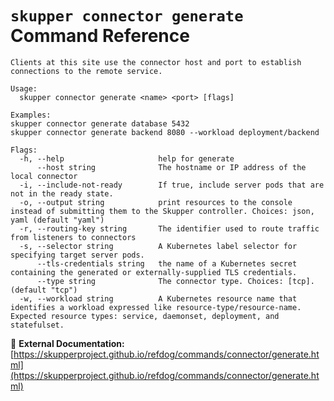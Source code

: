 # `skupper connector generate` Command Reference

```
Clients at this site use the connector host and port to establish connections to the remote service.

Usage:
  skupper connector generate <name> <port> [flags]

Examples:
skupper connector generate database 5432
skupper connector generate backend 8080 --workload deployment/backend

Flags:
  -h, --help                     help for generate
      --host string              The hostname or IP address of the local connector
  -i, --include-not-ready        If true, include server pods that are not in the ready state.
  -o, --output string            print resources to the console instead of submitting them to the Skupper controller. Choices: json, yaml (default "yaml")
  -r, --routing-key string       The identifier used to route traffic from listeners to connectors
  -s, --selector string          A Kubernetes label selector for specifying target server pods.
      --tls-credentials string   the name of a Kubernetes secret containing the generated or externally-supplied TLS credentials.
      --type string              The connector type. Choices: [tcp]. (default "tcp")
  -w, --workload string          A Kubernetes resource name that identifies a workload expressed like resource-type/resource-name. Expected resource types: service, daemonset, deployment, and statefulset.
```

🔗 **External Documentation:** [https://skupperproject.github.io/refdog/commands/connector/generate.html](https://skupperproject.github.io/refdog/commands/connector/generate.html)

